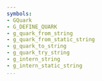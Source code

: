 ```yaml
---
symbols:
- GQuark
- G_DEFINE_QUARK
- g_quark_from_string
- g_quark_from_static_string
- g_quark_to_string
- g_quark_try_string
- g_intern_string
- g_intern_static_string
...
```


